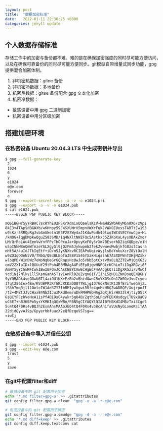 ```yaml
---
layout: post
title:  "数据加密标准"
date:   2022-01-11 22:36:25 +0800
categories: jekyll update
---
```


## 个人数据存储标准
存储工作中的加密与备份都不难，难的是在确保加密强度的同时尽可能方便访问，以及在确保可靠备份的同时尽可能方便同步。git模型自带增量式同步功能，gpg提供混合加密体制。
1. 非机密热数据：gitee 备份
1. 非机密冷数据：多地备份
1. 机密热数据：gitee 备份配合 gpg 文本化加密
1. 机密冷数据：
+ 敏感设备中用 gpg 二进制加密
+ 私密设备中用分区级加密

## 搭建加密环境

### 在私密设备 Ubuntu 20.04.3 LTS 中生成密钥并导出
```bash
$ gpg --full-generate-key
 2
 1024
 0
 y
 e1024
 e@e.com
 forever
 o
$ gpg --export-secret-keys -a -v -o e1024.pri
$ gpg --export -a -v -o e1024.pub
$ cat e1024.pub
-----BEGIN PGP PUBLIC KEY BLOCK-----

mQGiBGHYSyYRBAC7scRYhEU2PSKrXdmixUOaelsKzV+NmHdSWbAKyM6n0X6/zVpi
8kE3x4TAp9dBGWXb/w6Hnpy59E4SXUNrV5mpnVWXrFukJVWkOEUxssTARTtEw1S3
u9sKzr5RRQpRgJvb4mGketn1E5F28ZWy4xJ1KdwPodk49lxqIWC4VECYmwCgo+HL
/kN0G+lqgDMpkwQguZ58JSMD/iq4NXltNWZFQc5Astkx35ZJKoXaL4ysXDAkZmqr
LM/QrRoLAu4EenVwYnfFPzThOPcuJa+OpuyKeF0y5rXm7BEse+hDZiqXQDpe/e1H
u5pINNM8uQmWfmzeYALXgyGl9jOzFm5Jykwpmb2fekZvwueoMwbjkfGBzstCasra
nHt5A/4uIdJTkIqEtf+iD/m5JyKNXkvRCIEAPoUqivWyjlsBdYnkuXcrZ0ViOxlH
w9ZD3qO0nN5VU/TNbG/QEdBLEofa388V1S46YSzkHiqasnE7ASXDPWnTXHjMZxk/
wlbQPD/W1nDWz7eNoNqUeGrGQRnpsHcUwJo5Vbb5ptCxzvMaOLQZZTEwMjQgKGZv
cmV2ZXIpIDxlQGUuY29tPoh4BBMRAgA4FiEEp0jgwHNPGLcKChLm7i1DgXRGzi8F
AmHYSyYCGwMFCwkIBwIGFQoJCAsCBBYCAwECHgECF4AACgkQ7i1DgXRGzi/vMwCf
Vcd1Nj7Nlkv1ll5KsmGanA5T1vIAnRlO28Zvqn61T/IJhL5qHD1ZNKDouQENBGHY
SyYQBADk4vgGGwU6Tl4aiQU1KX+EzBb2xBhidOwnCRoYX0SuOn1ZW0QvJvu7cyou
1Tqt286Iex4Ea/KVdBPR3KfGKJRCDaDQ0TTWLjg1O76d8NmtK130fE7iTweGnjzL
lS6h7mqRjl11OmteIW1Ad3ZY3IbBMIywVgwiRRfe4qnMcHRQZwADBQP/XujrpoJT
/t2+4MZtJJvCHaa84Nb2IJuzMXdUem/uDkFMHPGbHAgZqXjWi/HA33lHjtiy0SlX
GsQCYFCzhVeHxA11sPf4DI9sG4ywkr5g84B/ZqthSoLFqVFEDXHsdqyCTU9x8aO9
uC6ET+hBJKBPo5ysYKMKIqQGxWBn/P8N5gCIYAQYEQIAIBYhBKdI4MBzTxi3CgoS
5u4tQ4F0Rs4vBQJh2EsmAhsMAAoJEO4tQ4F0Rs4vb8cAn1faVUxNyGLonoKsiTAA
22djdQyvAJ9p/GpyerhbfuucX2eQfDzqoVS7sg==
=iwCj
-----END PGP PUBLIC KEY BLOCK-----

```

### 在敏感设备中导入并信任公钥
```bash
$ gpg --import e1024.pub
$ gpg --edit-key e@e.com
 trust
 5
 y
 save
```

### 在git中配置filter和diff
```bash
# 敏感设备中的 git 配置用于加密
echo '*.md filter=gpg-a' >> .gitattributes
git config filter.gpg-a.clean  "gpg -e -a -r e@e.com"

# 私密设备中的 git 配置用于解密
git config filter.gpg-a.smudge "gpg -d -a -r e@e.com"
echo '*.md diff=keep' >> .gitattributes
git config diff.keep.textconv cat

```
